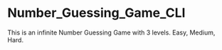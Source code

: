 # Number_Guessing_Game_CLI
This is an infinite Number Guessing Game with 3 levels. Easy, Medium, Hard.
